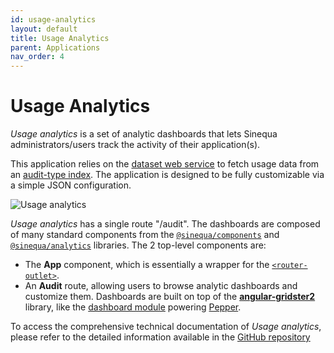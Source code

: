 ```yaml
---
id: usage-analytics
layout: default
title: Usage Analytics
parent: Applications
nav_order: 4
---
```


# Usage Analytics
*Usage analytics* is a set of analytic dashboards that lets Sinequa administrators/users track the activity of their application(s).

This application relies on the [dataset web service](https://doc.sinequa.com/en.sinequa-es.v11/Content/en.sinequa-es.admin-sba-ws-dataset.html) to fetch usage data from an [audit-type index](https://doc.sinequa.com/en.sinequa-es.v11/Content/en.sinequa-es.admin-indexing-indexes.html). The application is designed to be fully customizable via a simple JSON configuration.

![Usage analytics](/assets/apps/usage-analytics.PNG)

*Usage analytics* has a single route "/audit". The dashboards are composed of many standard components from the [`@sinequa/components`](/docs/libraries/components/components.md) and [`@sinequa/analytics`](/docs/libraries/analytics/analytics.md) libraries. The 2 top-level components are:

- The **App** component, which is essentially a wrapper for the [`<router-outlet>`](https://angular.io/api/router/RouterOutlet).
- An **Audit** route, allowing users to browse analytic dashboards and customize them. Dashboards are built on top of the [**angular-gridster2**](https://tiberiuzuld.github.io/angular-gridster2/) library, like the [dashboard module](/docs/libraries/analytics/dashboard.md) powering [Pepper](3-pepper.md).

To access the comprehensive technical documentation of *Usage analytics*, please refer to the detailed information available in the [GitHub repository](https://github.com/sinequa/usage-analytics)
